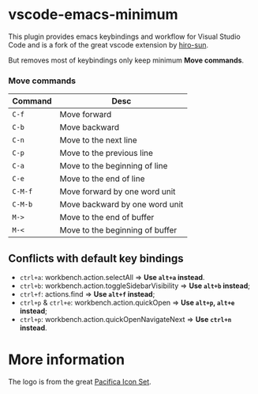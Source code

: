# vscode-emacs-minimum

This plugin provides emacs keybindings and workflow for Visual Studio Code and is a fork of the great vscode extension by [hiro-sun](https://github.com/hiro-sun/vscode-emacs).

But removes most of keybindings only keep minimum **Move commands**.


### Move commands
|Command | Desc |
|--------|------|
| `C-f` | Move forward |
| `C-b` | Move backward |
| `C-n` | Move to the next line |
| `C-p` | Move to the previous line |
| `C-a` | Move to the beginning of line |
| `C-e` | Move to the end of line |
| `C-M-f` | Move forward by one word unit |
| `C-M-b` | Move backward by one word unit |
| `M->` | Move to the end of buffer |
| `M-<` | Move to the beginning of buffer |


## Conflicts with default key bindings
- `ctrl+a`: workbench.action.selectAll => **Use `alt+a` instead**.
- `ctrl+b`: workbench.action.toggleSidebarVisibility => **Use `alt+b` instead**;
- `ctrl+f`: actions.find => **Use `alt+f` instead**;
- `ctrl+p` & `ctrl+e`: workbench.action.quickOpen => **Use `alt+p`, `alt+e` instead**;
- `ctrl+p`: workbench.action.quickOpenNavigateNext => **Use `ctrl+n` instead**.

# More information

The logo is from the great [Pacifica Icon Set](http://bokehlicia.deviantart.com/art/Pacifica-Icons-402508559).
